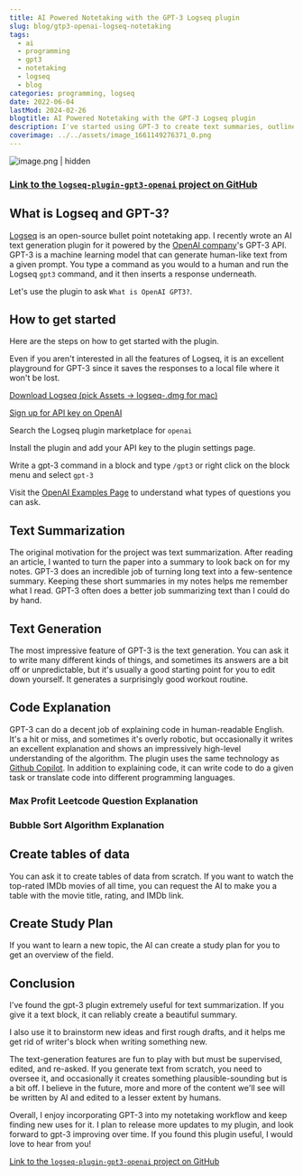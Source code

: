 ```yaml
---
title: AI Powered Notetaking with the GPT-3 Logseq plugin
slug: blog/gtp3-openai-logseq-notetaking
tags:
  - ai
  - programming
  - gpt3
  - notetaking
  - logseq
  - blog
categories: programming, logseq
date: 2022-06-04
lastMod: 2024-02-26
blogtitle: AI Powered Notetaking with the GPT-3 Logseq plugin
description: I've started using GPT-3 to create text summaries, outlines and perform many other AI-powered tasks directly within the Logseq notetaking app using a new plugin I developed.
coverimage: ../../assets/image_1661149276371_0.png
---
```



![image.png | hidden ](/assets/image_1661149276371_0.png)

### [Link to the `logseq-plugin-gpt3-openai` project on GitHub](https://github.com/briansunter/logseq-plugin-gpt3-openai)


## What is Logseq and GPT-3?


[Logseq](https://logseq.com/) is an open-source bullet point notetaking app. I recently wrote an AI text generation plugin for it powered by the [OpenAI company](https://openai.com/)'s GPT-3 API.
GPT-3 is a machine learning model that can generate human-like text from a given prompt. You type a command as you would to a human and run the Logseq  `gpt3` command, and it then inserts a response underneath.

Let's use the plugin to ask `What is OpenAI GPT3?`.

## How to get started


Here are the steps on how to get started with the plugin.

Even if you aren't interested in all the features of Logseq, it is an excellent playground for GPT-3 since it saves the responses to a local file where it won't be lost.

[Download Logseq (pick Assets -> logseq-.dmg for mac)](https://github.com/logseq/logseq/releases)

[Sign up for API key on OpenAI](https://openai.com/api/)

Search the Logseq plugin marketplace for `openai`

Install the plugin and add your API key to the plugin settings page.

Write a gpt-3 command in a block and type `/gpt3` or right click on the block menu and select `gpt-3`

Visit the [OpenAI Examples Page](https://beta.openai.com/examples/) to understand what types of questions you can ask.

## Text Summarization


The original motivation for the project was text summarization. After reading an article, I wanted to turn the paper into a summary to look back on for my notes. GPT-3 does an incredible job of turning long text into a few-sentence summary. Keeping these short summaries in my notes helps me remember what I read. GPT-3 often does a better job summarizing text than I could do by hand.

## Text Generation


The most impressive feature of GPT-3 is the text generation. You can ask it to write many different kinds of things, and sometimes its answers are a bit off or unpredictable, but it's usually a good starting point for you to edit down yourself. It generates a surprisingly good workout routine.

## Code Explanation


GPT-3 can do a decent job of explaining code in human-readable English. It's a hit or miss, and sometimes it's overly robotic, but occasionally it writes an excellent explanation and shows an impressively high-level understanding of the algorithm. The plugin uses the same technology as [Github Copilot](https://copilot.github.com/). In addition to explaining code, it can write code to do a given task or translate code into different programming languages.

### Max Profit Leetcode Question Explanation


### Bubble Sort Algorithm Explanation


## Create tables of data


You can ask it to create tables of data from scratch. If you want to watch the top-rated IMDb movies of all time, you can request the AI to make you a table with the movie title, rating, and IMDb link.

## Create Study Plan


If you want to learn a new topic, the AI can create a study plan for you to get an overview of the field.

## Conclusion


I've found the gpt-3 plugin extremely useful for text summarization. If you give it a text block, it can reliably create a beautiful summary.

I also use it to brainstorm new ideas and first rough drafts, and it helps me get rid of writer's block when writing something new.

The text-generation features are fun to play with but must be supervised, edited, and re-asked. If you generate text from scratch, you need to oversee it, and occasionally it creates something plausible-sounding but is a bit off. I believe in the future, more and more of the content we'll see will be written by AI and edited to a lesser extent by humans.

Overall, I enjoy incorporating GPT-3 into my notetaking workflow and keep finding new uses for it. I plan to release more updates to my plugin, and look forward to gpt-3 improving over time. If you found this plugin useful, I would love to hear from you!

[Link to the `logseq-plugin-gpt3-openai` project on GitHub](https://github.com/briansunter/logseq-plugin-gpt3-openai)

